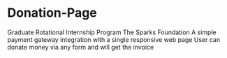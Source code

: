 # Donation-Page
Graduate Rotational Internship Program
The Sparks Foundation
A simple payment gateway integration with a single  responsive web page
User can donate money via any form and will get the invoice
